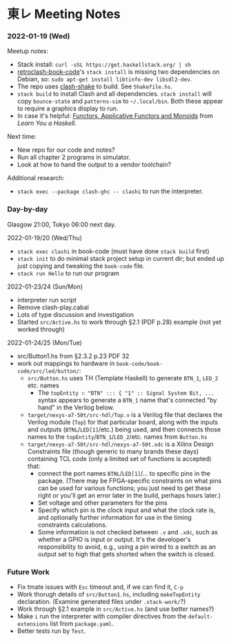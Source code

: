 東レ Meeting Notes
==================

### 2022-01-19 (Wed)

Meetup notes:
- Stack install: `curl -sSL https://get.haskellstack.org/ | sh`
- [retroclash-book-code]'s `stack install` is missing two dependencies on
  Debian, so: `sudo apt-get install libtinfo-dev libsdl2-dev`.
- The repo uses [clash-shake] to build. See `Shakefile.hs`.
- `stack build` to install Clash and all dependencies. `stack install` will
  copy `bounce-state` and `patterns-sim` to `~/.local/bin`. Both these
  appear to require a graphics display to run.
- In case it's helpful: [Functors, Applicative Functors and Monoids][af]
  from _Learn You a Haskell._

Next time:
- New repo for our code and notes?
- Run all chapter 2 programs in simulator.
- Look at how to hand the output to a vendor toolchain?

Additional research:
- `stack exec --package clash-ghc -- clashi` to run the interpreter.

### Day-by-day

Glasgow 21:00, Tokyo 06:00 next day.

2022-01-19/20 (Wed/Thu)
- `stack exec clashi` in book-code (must have done `stack build` first)
- `stack init` to do minimal stack project setup in current dir; but ended up
  just copying and tweaking the `book-code` file.
- `stack run Hello` to run our program

2022-01-23/24 (Sun/Mon)
- interpreter run script
- Remove clash-play.cabal
- Lots of type discussion and investigation
- Started `src/Active.hs` to work through §2.1 (PDF p.28) example
  (not yet worked through)

2022-01-24/25 (Mon/Tue)
- src/Button1.hs from §2.3.2 p.23 PDF 32
- work out mappings to hardware in `book-code/book-code/src/led/button/`:
  - `src/Button.hs` uses TH (Template Haskell) to generate `BTN_1`, `LED_2`
    etc. names
    - The `topEntity ∷ "BTN" ::: { "1" :: Signal System Bit, ...` syntax
      appears to generate a `BTN_1` name that's connected "by hand" in the
      Verilog below.
  - `target/nexys-a7-50t/src-hdl/Top.v` is a Verilog file that declares the
    Verilog module (`Top`) for that particular board, along with the inputs
    and outputs (`BTNL`/`LED[1]`/etc.) being used, and then connects those
    names to the `topEntity`/`BTN_1`/`LED_2`/etc. names from `Button.hs`
  - `target/nexys-a7-50t/src-hdl/nexys-a7-50t.xdc` is a Xilinx Design
    Constraints file (though generic to many brands these days) containing
    TCL code (only a limited set of functions is accepted) that:
    - connect the port names `BTNL`/`LED[1]`/... to specific pins in the
      package. (There may be FPGA-specific constraints on what pins can be
      used for various functions; you just need to get these right or
      you'll get an error later in the build, perhaps hours later.)
    - Set voltage and other parameters for the pins
    - Specify which pin is the clock input and what the clock rate is, and
      optionally further information for use in the timing constraints
      calculations.
    - Some information is not checked between `.v` and `.xdc`, such as
      whether a GPIO is input or output. It's the developer's
      responsibility to avoid, e.g., using a pin wired to a switch as an
      output set to high that gets shorted when the switch is closed.

### Future Work

- Fix tmate issues with `Esc` timeout and, if we can find it, `C-p`
- Work thorugh details of `src/Button1.hs`, including `makeTopEntity`
  declaration. (Examine generated files under `.stack-work/`?)
- Work through §2.1 example in `src/Active.hs` (and use better names?)
- Make `i` run the interpreter with compiler directives from the
  `default-extensions` list from `package.yaml`.
- Better tests run by `Test`.



<!-------------------------------------------------------------------->
[retroclash-book-code]: https://github.com/gergoerdi/retroclash-book-code.git
[clash-shake]: https://hackage.haskell.org/package/clash-shake
[af]: http://learnyouahaskell.com/functors-applicative-functors-and-monoids
